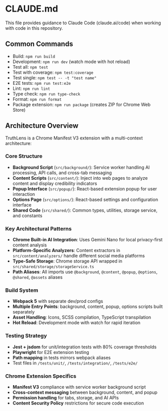 # CLAUDE.md

This file provides guidance to Claude Code (claude.ai/code) when working with code in this repository.

## Common Commands
- Build: `npm run build`
- Development: `npm run dev` (watch mode with hot reload)
- Test all: `npm test`
- Test with coverage: `npm test:coverage`
- Test single: `npm test -- -t "test name"`
- E2E tests: `npm run test:e2e`
- Lint: `npm run lint`
- Type check: `npm run type-check`
- Format: `npm run format`
- Package extension: `npm run package` (creates ZIP for Chrome Web Store)

## Architecture Overview

TruthLens is a Chrome Manifest V3 extension with a multi-context architecture:

### Core Structure
- **Background Script** (`src/background/`): Service worker handling AI processing, API calls, and cross-tab messaging
- **Content Scripts** (`src/content/`): Inject into web pages to analyze content and display credibility indicators
- **Popup Interface** (`src/popup/`): React-based extension popup for user interaction
- **Options Page** (`src/options/`): React-based settings and configuration interface
- **Shared Code** (`src/shared/`): Common types, utilities, storage service, and constants

### Key Architectural Patterns
- **Chrome Built-in AI Integration**: Uses Gemini Nano for local privacy-first content analysis
- **Platform-Specific Analyzers**: Content extractors in `src/content/analyzers/` handle different social media platforms
- **Type-Safe Storage**: Chrome storage API wrapped in `src/shared/storage/storageService.ts`
- **Path Aliases**: All imports use `@background`, `@content`, `@popup`, `@options`, `@shared`, `@assets` aliases

### Build System
- **Webpack 5** with separate dev/prod configs
- **Multiple Entry Points**: background, content, popup, options scripts built separately
- **Asset Handling**: Icons, SCSS compilation, TypeScript transpilation
- **Hot Reload**: Development mode with watch for rapid iteration

### Testing Strategy
- **Jest + jsdom** for unit/integration tests with 80% coverage thresholds
- **Playwright** for E2E extension testing
- **Path mapping** in tests mirrors webpack aliases
- Test files in `/tests/unit/`, `/tests/integration/`, `/tests/e2e/`

### Chrome Extension Specifics
- **Manifest V3** compliance with service worker background script
- **Cross-context messaging** between background, content, and popup
- **Permission handling** for tabs, storage, and AI APIs
- **Content Security Policy** restrictions for secure code execution